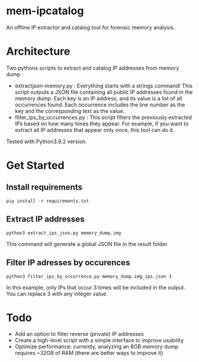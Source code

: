# mem-ipcatalog
An offline IP extractor and catalog tool for forensic memory analysis.

# Architecture

Two pythons scripts to extract and catalog IP addresses from memory dump :
- extractjson-memory.py : Everything starts with a strings command!
This script outputs a JSON file containing all public IP addresses found in the memory dump.
Each key is an IP address, and its value is a list of all occurrences found. Each occurrence includes the line number as the key and the corresponding text as the value.
- filter\_ips\_by\_occurrences.py : This script filters the previously extracted IPs based on how many times they appear.
For example, if you want to extract all IP addresses that appear only once, this tool can do it.

Tested with Python3.9.2 version.

# Get Started

## Install requirements
```
pip install -r requirements.txt
```
## Extract IP addresses
```
python3 extract_ips_json.py memory_dump.img
```
This command will generate a global JSON file in the result folder.

## Filter IP adresses by occurences
```
python3 filter_ips_by_occurrence.py memory_dump.img_ips.json 3
```
In this example, only IPs that occur 3 times will be included in the output.
You can replace 3 with any integer value.


# Todo 
- Add an option to filter reverse (private) IP addresses
- Create a high-level script with a simple interface to improve usability
- Optimize performance: currently, analyzing an 8GB memory dump requires ~32GB of RAM (there are better ways to improve it)
